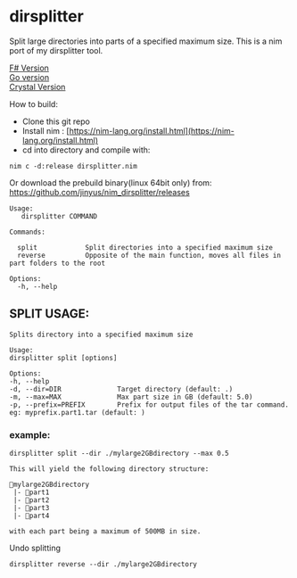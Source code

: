 # dirsplitter
Split large directories into parts of a specified maximum size. This is a nim port of my dirsplitter tool.

[F# Version](https://github.com/jinyus/fs_dirsplitter)<br>
[Go version](https://github.com/jinyus/dirsplitter)<br>
[Crystal Version](https://github.com/jinyus/cr_dirsplitter)

How to build:  
- Clone this git repo  
- Install nim : [https://nim-lang.org/install.html](https://nim-lang.org/install.html)
- cd into directory and compile with: 
```
nim c -d:release dirsplitter.nim
```

Or download the prebuild binary(linux 64bit only) from: https://github.com/jinyus/nim_dirsplitter/releases


```text
Usage:
   dirsplitter COMMAND

Commands:

  split            Split directories into a specified maximum size
  reverse          Opposite of the main function, moves all files in part folders to the root

Options:
  -h, --help
  ```
  ## SPLIT USAGE:
  
  ```text
  Splits directory into a specified maximum size

Usage:
  dirsplitter split [options] 

Options:
  -h, --help
  -d, --dir=DIR              Target directory (default: .)
  -m, --max=MAX              Max part size in GB (default: 5.0)
  -p, --prefix=PREFIX        Prefix for output files of the tar command. eg: myprefix.part1.tar (default: )
 ```
  
### example: 
```text
dirsplitter split --dir ./mylarge2GBdirectory --max 0.5

This will yield the following directory structure:

📂mylarge2GBdirectory
 |- 📂part1
 |- 📂part2
 |- 📂part3
 |- 📂part4

with each part being a maximum of 500MB in size.
```
Undo splitting
```
dirsplitter reverse --dir ./mylarge2GBdirectory

```
